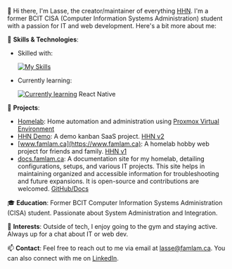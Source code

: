 👋 Hi there, I'm Lasse, the creator/maintainer of everything [HHN](https://www.famlam.ca). I'm a former BCIT CISA (Computer Information Systems Administration) student with a passion for IT and web development. Here's a bit more about me:

🚀 **Skills & Technologies**:

- Skilled with:

  [![My Skills](https://skillicons.dev/icons?i=windows,bash,azure,aws,cloudflare,react,next,ts,tailwind,mysql,prisma)](https://skillicons.dev)

- Currently learning:

  [![Currently learning](https://skillicons.dev/icons?i=docker)](https://skillicons.dev) React Native

💼 **Projects**:



- [Homelab](https://app.famlam.ca): Home automation and administration using [Proxmox Virtual Environment](https://www.proxmox.com/en/proxmox-virtual-environment/overview)
- [HHN Demo](https://demo.famlam.ca): A demo kanban SaaS project. [HHN v2](https://github.com/famlam-ca/hhn-v2)
- [www.famlam.ca](https://www.famlam.ca): A homelab hobby web project for friends and family. [HHN v1](https://github.com/famlam-ca/hhn-v1)
- [docs.famlam.ca](https://docs.famlam.ca): A documentation site for my homelab, detailing configurations, setups, and various IT projects. This site helps in maintaining organized and accessible information for troubleshooting and future expansions. It is open-source and contributions are welcomed. [GitHub/Docs](https://github.com/famlam-ca/hhn-documentation)

🎓 **Education**:
Former BCIT Computer Information Systems Administration (CISA) student. Passionate about System Administration and Integration.

🌟 **Interests**:
Outside of tech, I enjoy going to the gym and staying active. Always up for a chat about IT or web dev.

📫 **Contact**:
Feel free to reach out to me via email at [lasse@famlam.ca](mailto:lasse@famlam.ca). You can also connect with me on [LinkedIn](https://www.linkedin.com/in/lasse-lammers-90a050234/).
